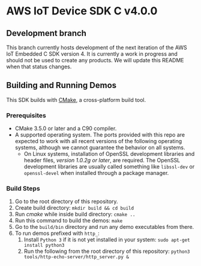 # AWS IoT Device SDK C v4.0.0

## Development branch
This branch currently hosts development of the next iteration of the AWS IoT Embedded C SDK version 4. It is currently a work in progress and should not be used to create any products.  We will update this README when that status changes.

## Building and Running Demos

This SDK builds with [CMake](https://cmake.org/), a cross-platform build tool.

### Prerequisites
- CMake 3.5.0 or later and a C90 compiler.
- A supported operating system. The ports provided with this repo are expected to work with all recent versions of the following operating systems, although we cannot guarantee the behavior on all systems.
    - On Linux systems, installation of OpenSSL development libraries and header files, *version 1.0.2g or later*, are required. The OpenSSL development libraries are usually called something like `libssl-dev` or `openssl-devel` when installed through a package manager.

### Build Steps
1. Go to the root directory of this repository.
1. Create build directory: `mkdir build && cd build`
1. Run *cmake* while inside build directory: `cmake ..`
1. Run this command to build the demos: `make`
1. Go to the `build/bin` directory and run any demo executables from there.
1. To run demos prefixed with `http_`:
    1. Install `Python 3` if it is not yet installed in your system: `sudo apt-get install python3`
    1. Run the following from the root directory of this repository: `python3 tools/http-echo-server/http_server.py &`
